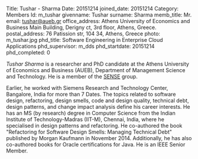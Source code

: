 Title: Tushar - Sharma
Date: 20151214
joined_date: 20151214
Category: Members 
Id: m_tushar
givenname: Tushar
surname: Sharma
memb_title: Mr.
email: tushar@aueb.gr
office_address: Athens University of Economics and Business Main Building, Derigny ct, 3rd floor, Athens, Greece.
postal_address: 76 Patission str, 104 34, Athens, Greece 
photo: m_tushar.jpg
phd_title: Software Engineering in Enterprise Cloud Applications
phd_supervisor: m_dds
phd_startdate: 20151214
phd_completed: 0

_Tushar Sharma_ is a researcher and PhD candidate at the Athens University of Economics and Business (AUEB), Department of Management Science and Technology. He is a member of the [SENSE](../groups/g_sense-details.html) group.

Earlier, he worked with Siemens Research and Technology Center, Bangalore, India for more than 7 Dates. The topics related to software design, refactoring, design smells, code and design quality, technical debt, design patterns, and change impact analysis define his career interests. He has an MS (by research) degree in Computer Science from the Indian Institute of Technology-Madras (IIT-M), Chennai, India, where he specialised in design patterns and refactoring. He co-authored the book "Refactoring for Software Design Smells: Managing Technical Debt" published by Morgan Kaufmann in November 2014\. Additionally, he has also co-authored books for Oracle certifications for Java. He is an IEEE Senior Member.